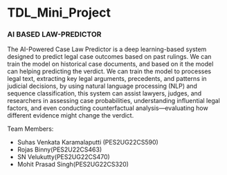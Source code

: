 # TDL_Mini_Project

### AI BASED LAW-PREDICTOR
The AI-Powered Case Law Predictor is a deep learning-based system designed to predict legal case outcomes based on past rulings. We can train the model on historical case documents, and based on it the model can helping predicting the verdict. We can train the model to processes legal text, extracting key legal arguments, precedents, and patterns in judicial decisions, by using natural language processing (NLP) and sequence classification, this system can assist lawyers, judges, and researchers in assessing case probabilities, understanding influential legal factors, and even conducting counterfactual analysis—evaluating how different evidence might change the verdict.


Team Members:  
- Suhas Venkata Karamalaputti (PES2UG22CS590)  
- Rojas Binny(PES2U22CS463)
- SN Velukutty(PES2UG22CS470)  
- Mohit Prasad Singh(PES2UG22CS320)
